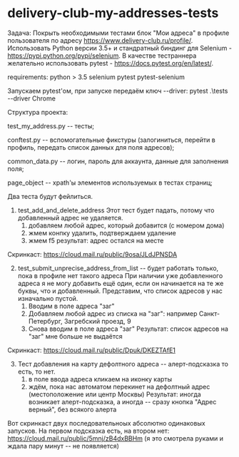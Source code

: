 # delivery-club-my-addresses-tests

Задача:
Покрыть необходимыми тестами блок "Мои адреса" в профиле пользователя по адресу https://www.delivery-club.ru/profile/.
Использовать Python версии 3.5+ и стандратный биндинг для Selenium - https://pypi.python.org/pypi/selenium.
В качестве тестраннера желательно использовать pytest - https://docs.pytest.org/en/latest/.

requirements:
python > 3.5
selenium
pytest
pytest-selenium

Запускаем pytest'ом, при запуске передаём ключ --driver:
pytest .\tests --driver Chrome

Структура проекта:

test_my_address.py -- тесты;

conftest.py -- вспомогательные фикстуры (залогиниться, перейти в профиль, передать список данных для поля адресов);

common_data.py -- логин, пароль для аккаунта, данные для заполнения поля;

page_object -- xpath'ы элементов используемых в тестах страниц;


Два теста будут фейлиться.
1) test_add_and_delete_address
Этот тест будет падать, потому что добавленный адрес не удаляется.
    1) добавляем любой адрес, который добавится (с номером дома)
    2) жмем конпку удалить, подтверждаем удаление
    3) жмем f5
    результат: адрес остался на месте
    
Скринкаст: https://cloud.mail.ru/public/9osa/JLdJPNSDA

2) test_submit_unprecise_address_from_list -- будет работать только, пока в профиле нет такого адреса
    При наличии уже добавленного адреса я не могу добавить ещё один,
    если он начинается на те же буквы, что и добавленный.
    Представим, что список адресов у нас изначально пустой.
    1) Вводим в поле адреса "заг"
    2) Добавляем любой адрес из списка на "заг": например Санкт-Петербург, Загребский проезд, 9
    3) Снова вводим в поле адреса "заг"
    Результат: список адресов на "заг" мне больше не выдаётся
    
Скринкаст: https://cloud.mail.ru/public/Dpuk/DKEZTAfE1

3) Тест добавления на карту дефолтного адреса -- алерт-подсказка то есть, то нет.
    1) в поле ввода адреса кликаем на иконку карты
    2) ждём, пока нас автоматом перекинет на дефолтный адрес (местоположение или центр Москвы)
    Результат: иногда возникает алерт-подсказка, а иногда -- сразу кнопка "Адрес верный", без всякого алерта

Вот скринкаст двух последовательноых абсолютно одинаковых запусков. На первом подсказка есть, на втором нет:
https://cloud.mail.ru/public/5mnj/zB4dxBBHm
(я это смотрела руками и ждала пару минут -- не появляется)
